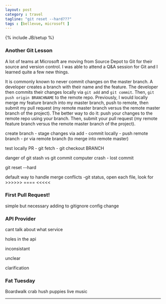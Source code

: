 ```yaml
---
layout: post
category : travel
tagline: "git reset --hard???"
tags : [bellevue, microsoft ]
---
```

{% include JB/setup %}

### Another Git Lesson

A lot of teams at Microsoft are moving from Source Depot to Git for their source and version control. I was able to attend a Q&A session for Git and I learned quite a few new things.


It is commonly known to never commit changes on the master branch. A developer creates a branch with their name and the feature. The developer then commits their changes locally via `git add` and `git commit`. Then, `git push origin BRANCHNAME` to the remote repo. Previously, I would locally merge my feature branch into my master branch, push to remote, then submit my pull request (my remote master branch versus the remote master branch of the project). The better way to do it: push your changes to the remote repo using your branch. Then, submit your pull request (my remote feature branch versus the remote master branch of the project).

create branch - stage changes via add - commit locally - push remote branch - pr via remote branch (to merge into remote master) 

test locally PR - git fetch - git checkout BRANCH

danger of git stash vs git commit 
computer crash - lost commit

git reset --hard

default way to handle merge conflicts
-git status, open each file, look for >>>>>> ==== <<<<<

### First Pull Request!

simple but necessary
adding to gitignore
config change

### API Provider

cant talk about what service

holes in the api

inconsistant 

unclear

clarification

### Fat Tuesday

Boardwalk
crab hush puppies
live music

---
